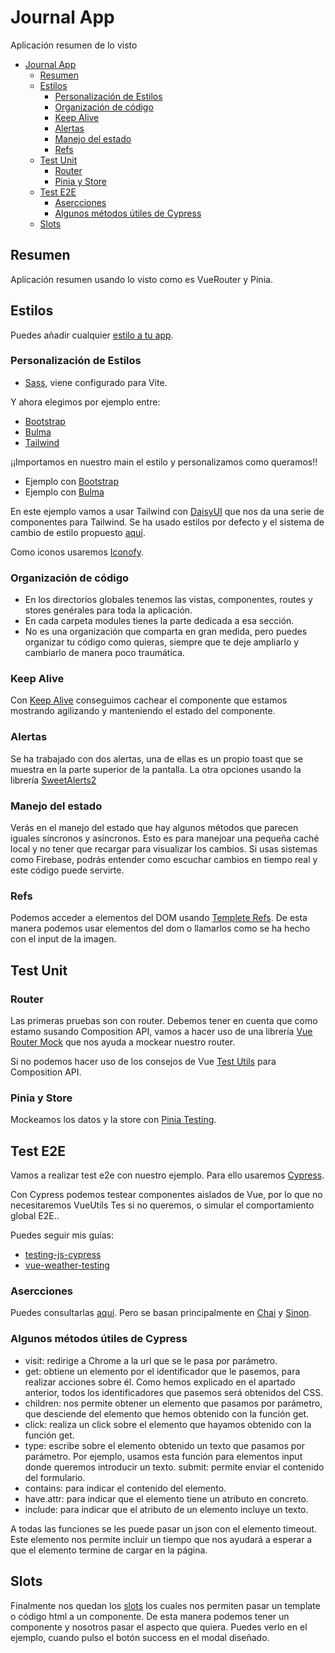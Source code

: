 # Journal App

Aplicación resumen de lo visto

- [Journal App](#journal-app)
  - [Resumen](#resumen)
  - [Estilos](#estilos)
    - [Personalización de Estilos](#personalización-de-estilos)
    - [Organización de código](#organización-de-código)
    - [Keep Alive](#keep-alive)
    - [Alertas](#alertas)
    - [Manejo del estado](#manejo-del-estado)
    - [Refs](#refs)
  - [Test Unit](#test-unit)
    - [Router](#router)
    - [Pinia y Store](#pinia-y-store)
  - [Test E2E](#test-e2e)
    - [Asercciones](#asercciones)
    - [Algunos métodos útiles de Cypress](#algunos-métodos-útiles-de-cypress)
  - [Slots](#slots)

## Resumen

Aplicación resumen usando lo visto como es VueRouter y Pinia.

## Estilos

Puedes añadir cualquier [estilo a tu app](https://dev.to/kevin_odongo35/how-to-add-tailwind-css-bootstrap-vuetify-or-bulma-to-a-vue-project-3on2).

### Personalización de Estilos

- [Sass](https://sass-lang.com/), viene configurado para Vite.

Y ahora elegimos por ejemplo entre:
- [Bootstrap](https://getbootstrap.com/)
- [Bulma](https://bulma.io/)
- [Tailwind](https://tailwindcss.com/)

¡¡Importamos en nuestro main el estilo y personalizamos como queramos!!
- Ejemplo con [Bootstrap](https://github.com/joseluisgs/vue-curso-cero-experto/commit/125b246f79372002ed1276ddf5384cb8a03b14cf)
- Ejemplo con [Bulma](https://github.com/joseluisgs/vue-curso-cero-experto/commit/e7e106b1c69517000e0599156bb9f2dcc724167f)

En este ejemplo vamos a usar Tailwind con [DaisyUI](https://daisyui.com) que nos da una serie de componentes para Tailwind. Se ha usado estilos por defecto y el sistema de cambio de estilo propuesto [aquí](https://github.com/saadeghi/theme-change).

Como iconos usaremos [Iconofy](https://iconify.design/).

### Organización de código
- En los directorios globales tenemos las vistas, componentes, routes y stores genérales para toda la aplicación.
- En cada carpeta modules tienes la parte dedicada a esa sección. 
- No es una organización que comparta en gran medida, pero puedes organizar tu código como quieras, siempre que te deje ampliarlo y cambiarlo de manera poco traumática.

### Keep Alive
Con [Keep Alive](https://vuejs.org/guide/built-ins/keep-alive.html#basic-usage) conseguimos cachear el componente que estamos mostrando agilizando y manteniendo el estado del componente.

### Alertas
Se ha trabajado con dos alertas, una de ellas es un propio toast que se muestra en la parte superior de la pantalla.
La otra opciones usando la librería [SweetAlerts2](https://sweetalert2.github.io)

### Manejo del estado
Verás en el manejo del estado que hay algunos métodos que parecen iguales síncronos y asíncronos. Esto es para manejoar una pequeña caché local y no tener que recargar para visualizar los cambios. Si usas sistemas como Firebase, podrás entender como escuchar cambios en tiempo real y este código puede servirte.

### Refs
Podemos acceder a elementos del DOM usando [Templete Refs](https://vuejs.org/guide/essentials/template-refs.html). De esta manera podemos usar elementos del dom o llamarlos como se ha hecho con el input de la imagen.

## Test Unit

### Router
Las primeras pruebas son con router. Debemos tener en cuenta que como estamo susando Composition API, vamos a hacer uso de una librería
[Vue Router Mock](https://github.com/posva/vue-router-mock) que nos ayuda a mockear nuestro router.

Si no podemos hacer uso de los consejos de Vue [Test Utils](https://test-utils.vuejs.org/guide/advanced/vue-router.html) para Composition API.

### Pinia y Store
Mockeamos los datos y la store con [Pinia Testing](https://pinia.vuejs.org/cookbook/testing.html).

## Test E2E
Vamos a realizar test e2e con nuestro ejemplo. Para ello usaremos [Cypress](https://docs.cypress.io/guides/overview/why-cypress).

Con Cypress podemos testear componentes aislados de Vue, por lo que no necesitaremos VueUtils Tes si no queremos, o simular el comportamiento global E2E..

Puedes seguir mis guías:
- [testing-js-cypress](https://github.com/joseluisgs/testing-js-cypress)
- [vue-weather-testing](https://github.com/joseluisgs/vue-weather-testing)

### Asercciones
Puedes consultarlas [aquí](https://docs.cypress.io/guides/references/assertions.html). Pero se basan principalmente en [Chai](https://docs.cypress.io/guides/references/assertions.html#Chai) y [Sinon](https://docs.cypress.io/guides/references/assertions.html#Sinon-Chai).

### Algunos métodos útiles de Cypress
- visit: redirige a Chrome a la url que se le pasa por parámetro.
- get: obtiene un elemento por el identificador que le pasemos, para realizar acciones sobre él. Como hemos explicado en el apartado anterior, todos los identificadores que pasemos será obtenidos del CSS.
- children: nos permite obtener un elemento que pasamos por parámetro, que desciende del elemento que hemos obtenido con la función get.
- click: realiza un click sobre el elemento que hayamos obtenido con la función get.
- type: escribe sobre el elemento obtenido un texto que pasamos por parámetro. Por ejemplo, usamos esta función para elementos input donde queremos introducir un texto.
submit: permite enviar el contenido del formulario.
- contains: para indicar el contenido del elemento.
- have.attr: para indicar que el elemento tiene un atributo en concreto.
- include: para indicar que el atributo de un elemento incluye un texto.

A todas las funciones se les puede pasar un json con el elemento timeout. Este elemento nos permite incluir un tiempo que nos ayudará a esperar a que el elemento termine de cargar en la página.

## Slots
Finalmente nos quedan los [slots](https://vuejs.org/guide/components/slots.html#slots) los cuales nos permiten pasar un template o código html a un componente. De esta manera podemos tener un componente y nosotros pasar el aspecto que quiera. Puedes verlo en el ejemplo, cuando pulso el botón success en el modal diseñado.
